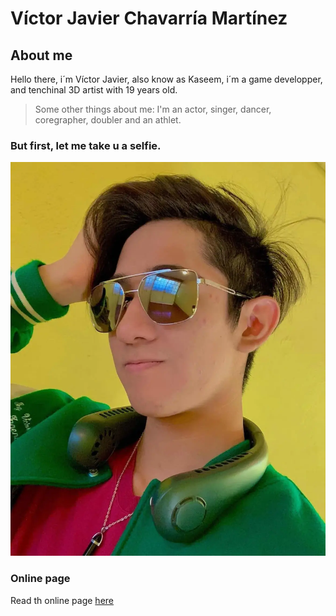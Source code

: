 # Víctor Javier Chavarría Martínez

## About me
Hello there, i´m Víctor Javier, also know as Kaseem, i´m a game developper, and tenchinal 3D artist with 19 years old.

>Some other things about me: I'm an actor, singer, dancer, coregrapher, doubler and an athlet.

### But first, let me take u a selfie.
![Kaseem´s Photo](./docs/img/Kaseem.webp)

### Online page
Read th online page [here](https://victorj-ch.github.io/MetodologiasWeb/)